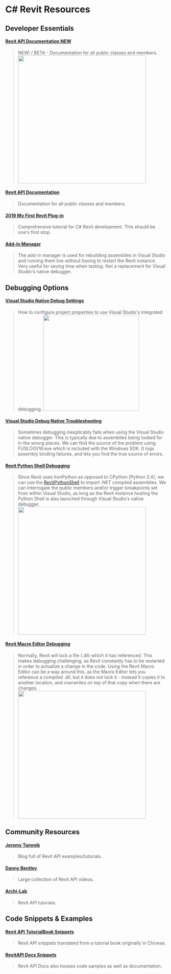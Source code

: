 # C# Revit Resources

## Developer Essentials

#### [Revit API Documentation NEW](https://apidocs.co/)
> NEW! / BETA - Documentation for all public classes and members.
> <a href="https://github.com/mitevpi/awesome-bim/blob/master/IDE/VisualStudio/Assets/apidocs.png"><img src="https://github.com/mitevpi/awesome-bim/blob/master/IDE/VisualStudio/Assets/apidocs.png" height="400"></a>

#### [Revit API Documentation](http://www.revitapidocs.com/)
> Documentation for all public classes and members.

#### [2019 My First Revit Plug-in](https://knowledge.autodesk.com/support/revit-products/learn-explore/caas/simplecontent/content/my-first-revit-plug-overview.html)
> Comprehensive tutorial for C# Revit development. This should be one's first stop.

#### [Add-In Manager](https://knowledge.autodesk.com/support/revit-products/getting-started/caas/screencast/Main/Details/f62848c4-66fb-4ccd-8d74-0626e80c42d5.html)
> The add-in manager is used for rebuilding assemblies in Visual Studio and running them live without having to restart the Revit instance. Very useful for saving time when testing. Not a replacement for Visual Studio's native debugger.

## Debugging Options

#### [Visual Studio Native Debug Settings](/../../tree/master/IDE/VisualStudio/Assets/visualstudio_debugsettings.png)
> How to configure project properties to use Visual Studio's integrated debugging.
> <a href="https://github.com/mitevpi/awesome-bim/blob/master/IDE/VisualStudio/Assets/visualstudio_debugsettings.png"><img src="https://github.com/mitevpi/awesome-bim/blob/master/IDE/VisualStudio/Assets/visualstudio_debugsettings.png" height="300"></a>

#### [Visual Studio Debug Native Troubleshooting](/../../tree/master/IDE/VisualStudio/Assets/visualstudio_debug_troubleshooting.png)
> Sometimes debugging inexplicably fails when using the Visual Studio native debugger. This is typically due to assemblies being looked for in the wrong places. We can find the source of the problem using FUSLOGVW.exe which is included with the Windows SDK. It logs assembly binding failures, and lets you find the true source of errors.

#### [Revit Python Shell Debugging](https://github.com/mitevpi/awesome-bim/tree/master/Revit/C%23/Assets/csharp_debug_rps.png)
> Since Revit uses IronPython as opposed to CPython (Python 3.X), we can use the [RevitPythonShell](https://github.com/architecture-building-systems/revitpythonshell) to import .NET compiled assemblies. We can interrogate the public members and/or trigger breakpoints set from within Visual Studio, as long as the Revit instance hosting the Python Shell is also launched through Visual Studio's native debugger.
> <a href="https://github.com/mitevpi/awesome-bim/blob/master/Revit/C%23/Assets/csharp_debug_rps.png"><img src="https://github.com/mitevpi/awesome-bim/blob/master/Revit/C%23/Assets/csharp_debug_rps.png" height="400"></a>

#### [Revit Macro Editor Debugging](https://github.com/mitevpi/awesome-bim/tree/master/Revit/C%23/Assets/csharp_debug_macroeditor.png)
> Normally, Revit will lock a file (.dll) which it has referenced. This makes debugging challenging, as Revit constantly has to be restarted in order to actualize a change in the code. Using the Revit Macro Editor can be a way around this, as the Macro Editor lets you reference a compiled .dll, but it does not lock it - instead it copies it to another location, and overwrites on top of that copy when there are changes.
> <a href="https://github.com/mitevpi/awesome-bim/tree/master/Revit/C%23/Assets/csharp_debug_macroeditor.png"><img src="https://github.com/mitevpi/awesome-bim/tree/master/Revit/C%23/Assets/csharp_debug_macroeditor.png" height="400"></a>


## Community Resources

#### [Jeremy Tammik](http://thebuildingcoder.typepad.com/blog/2018/06/revit-2019-sdk-and-my-first-plugin-update.html#2)
> Blog full of Revit API examples/tutorials.

#### [Danny Bentley](https://www.youtube.com/channel/UC1Dx-jGyRbvvHzZ8ZyGWF5w/videos?disable_polymer=1)
> Large collection of Revit API videos.

#### [Archi-Lab](http://archi-lab.net/create-your-own-tab-and-buttons-in-revit/)
> Revit API tutorials.



## Code Snippets & Examples

#### [Revit API TutorialBook Snippets](https://github.com/mitevpi/revit-api-snippets)
> Revit API snippets translated from a tutorial book originally in Chinese.

#### [RevitAPI Docs Snippets](http://www.revitapidocs.com/code/)
> Revit API Docs also houses code samples as well as documentation.
